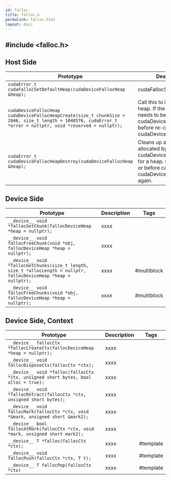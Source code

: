 ```yaml
---
id: falloc
title: falloc.h
permalink: falloc.html
layout: docs
---
```


## #include <falloc.h>

## Host Side
Prototype | Description | Tags
--- | --- | :---:
```cudaError_t cudaFallocSetDefaultHeap(cudaDeviceFallocHeap &heap);``` | cudaFallocSetDefaultHeap
```cudaDeviceFallocHeap cudaDeviceFallocHeapCreate(size_t chunkSize = 2046, size_t length = 1048576, cudaError_t *error = nullptr, void *reserved = nullptr);``` | Call this to initialize a falloc heap. If the buffer size needs to be changed, call cudaDeviceFallocDestroy() before re-calling cudaDeviceFallocCreate().
```cudaError_t cudaDeviceFallocHeapDestroy(cudaDeviceFallocHeap &heap);``` | Cleans up all memories allocated by cudaDeviceFallocCreate() for a heap. Call this at exit, or before calling cudaDeviceFallocCreate() again.

## Device Side
Prototype | Description | Tags
--- | --- | :---:
```__device__ void *fallocGetChunk(fallocDeviceHeap *heap = nullptr);``` | xxxx
```__device__ void fallocFreeChunk(void *obj, fallocDeviceHeap *heap = nullptr);``` | xxxx
```__device__ void *fallocGetChunks(size_t length, size_t *allocLength = nullptr, fallocDeviceHeap *heap = nullptr);``` | xxxx | #multiblock
```__device__ void fallocFreeChunks(void *obj, fallocDeviceHeap *heap = nullptr);``` | xxxx | #multiblock

## Device Side, Context
Prototype | Description | Tags
--- | --- | :---:
```__device__ fallocCtx *fallocCreateCtx(fallocDeviceHeap *heap = nullptr);``` | xxxx
```__device__ void fallocDisposeCtx(fallocCtx *ctx);``` | xxxx
```__device__ void *falloc(fallocCtx *ctx, unsigned short bytes, bool alloc = true);``` | xxxx
```__device__ void *fallocRetract(fallocCtx *ctx, unsigned short bytes);``` | xxxx
```__device__ void fallocMark(fallocCtx *ctx, void *&mark, unsigned short &mark2);``` | xxxx
```__device__ bool fallocAtMark(fallocCtx *ctx, void *mark, unsigned short mark2);``` | xxxx
```__device__ T *falloc(fallocCtx *ctx);``` | xxxx | #template
```__device__ void fallocPush(fallocCtx *ctx, T t);``` | xxxx | #template
```__device__ T fallocPop(fallocCtx *ctx)``` | xxxx | #template

